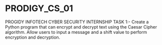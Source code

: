# PRODIGY_CS_01
PROGIDY INFOTECH CYBER SECURITY INTERNSHIP TASK 1:-
Create a Python program that can encrypt and decrypt text using the Caesar Cipher algorithm. 
Allow users to input a message and a shift value to perform encryption and decryption.
